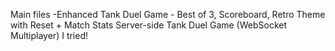 Main files -Enhanced Tank Duel Game - Best of 3, Scoreboard, Retro Theme with Reset + Match Stats
Server-side Tank Duel Game (WebSocket Multiplayer)
I tried!
